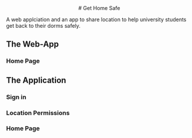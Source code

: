 <center>
# Get Home Safe
</center>

A web applciation and an app to share location to help university students get back to their dorms safely.

## The Web-App

### Home Page


## The Application

### Sign in

### Location Permissions

### Home Page
